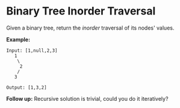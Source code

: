 # Binary Tree Inorder Traversal

Given a binary tree, return the _inorder_ traversal of its nodes' values.

__Example:__

```pseudo
Input: [1,null,2,3]
   1
    \
     2
    /
   3

Output: [1,3,2]
```

__Follow up:__ Recursive solution is trivial, could you do it iteratively?